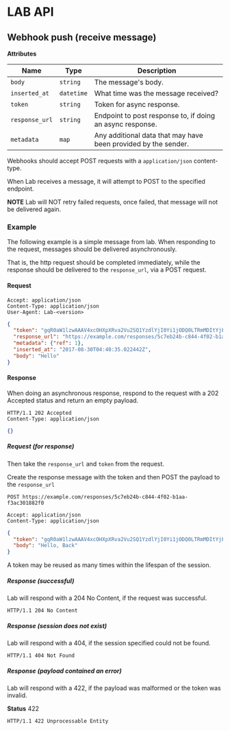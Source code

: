 # LAB API

## Webhook push (receive message)

__Attributes__

| Name             | Type       | Description                                                               |
| ---------------- | ---------  | ------------------------------------------------------------------------- |
| `body`           | `string`   | The message's body.                                                       |
| `inserted_at`    | `datetime` | What time was the message received?                                       |
| `token`          | `string`   | Token for async response.                                                 |
| `response_url`   | `string`   | Endpoint to post response to, if doing an async response.                 |
| `metadata`       | `map`      | Any additional data that may have been provided by the sender.            |

Webhooks should accept POST requests with a `application/json` content-type.

When Lab receives a message, it will attempt to POST to the specified endpoint.

__NOTE__ Lab will NOT retry failed requests, once failed, that message will not be delivered again.

### Example

The following example is a simple message from lab.
When responding to the request, messages should be delivered asynchronously.

That is, the http request should be completed immediately, while the response should be delivered to the `response_url`, via a POST request.

#### Request

```
Accept: application/json
Content-Type: application/json
User-Agent: Lab-<version>
```

```json
{
  "token": "gqR0aW1lzwAAAV4xcOHXpXRva2Vu2SQ1YzdlYjI0Yi1jODQ0LTRmMDItYjFhYS1mM2FjMzAxODgyZjA=",
  "response_url": "https://example.com/responses/5c7eb24b-c844-4f02-b1aa-f3ac301882f0",
  "metadata": {"ref": 1},
  "inserted_at": "2017-08-30T04:40:35.022442Z",
  "body": "Hello"
}
```

#### Response

When doing an asynchronous response, respond to the request with a 202 Accepted status and return an empty payload.


```
HTTP/1.1 202 Accepted
Content-Type: application/json
```

```json
{}
```

##### Request (for response)

Then take the `response_url` and `token` from the request.

Create the response message with the token and then POST the payload to the `response_url`


```
POST https://example.com/responses/5c7eb24b-c844-4f02-b1aa-f3ac301882f0
```

```
Accept: application/json
Content-Type: application/json
```

```json
{
  "token": "gqR0aW1lzwAAAV4xcOHXpXRva2Vu2SQ1YzdlYjI0Yi1jODQ0LTRmMDItYjFhYS1mM2FjMzAxODgyZjA=",
  "body": "Hello, Back"
}
```

A token may be reused as many times within the lifespan of the session.

##### Response (successful)

Lab will respond with a 204 No Content, if the request was successful.

```
HTTP/1.1 204 No Content
```

##### Response (session does not exist)

Lab will respond with a 404, if the session specified could not be found.

```
HTTP/1.1 404 Not Found
```

##### Response (payload contained an error)

Lab will respond with a 422, if the payload was malformed or the token was invalid.

__Status__ 422
```
HTTP/1.1 422 Unprocessable Entity
```
